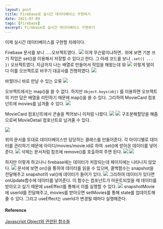 ```yaml
---
layout: post
title: Firebase로 실시간 데이터베이스 구현하기
date: 2021-07-09
tags: [Firebase]
excerpt: Firebase로 실시간 데이터베이스 구현하기
---
```


이제 실시간 데이터베이스를 구현할 차례이다.

Firebase 문서를 보니 .....오브젝트였다..
<img src="https://images.velog.io/images/hyehye/post/0b4deee9-00b0-4c0a-b24b-4a310a581853/%E1%84%89%E1%85%B3%E1%84%8F%E1%85%B3%E1%84%85%E1%85%B5%E1%86%AB%E1%84%89%E1%85%A3%E1%86%BA%202021-07-08%20%E1%84%8B%E1%85%A9%E1%84%92%E1%85%AE%208.25.48.png"/>
이게 무슨말이냐하면.. 위에 보면 기본 쓰기 작업은 set()을 이용해서 저장할 수 있다고 한다. 그 아래 코드를 보니 `.set({ ... })` 오브젝트였다.
지금까지 나는 배열로 만들어서 작업을 해왔는데 😵
<img src="https://images.velog.io/images/hyehye/post/7be91ebe-4aa4-417d-a797-665f4b938e4a/%E1%84%89%E1%85%B3%E1%84%8F%E1%85%B3%E1%84%85%E1%85%B5%E1%86%AB%E1%84%89%E1%85%A3%E1%86%BA%202021-07-08%20%E1%84%8B%E1%85%A9%E1%84%92%E1%85%AE%208.31.47.png"/>
이렇게 말이다
이를 오브젝트로 바꾸기 대공사를 진행하였다.
<img src="https://images.velog.io/images/hyehye/post/76004333-22db-4abb-a342-0aaa24bc4fcd/%E1%84%89%E1%85%B3%E1%84%8F%E1%85%B3%E1%84%85%E1%85%B5%E1%86%AB%E1%84%89%E1%85%A3%E1%86%BA%202021-07-08%20%E1%84%8B%E1%85%A9%E1%84%92%E1%85%AE%208.31.31.png"/>

바꿨더니 바로 만날 수 있는 오류
<img src="https://images.velog.io/images/hyehye/post/a0f079a2-8e63-4173-b577-71aeae94a4d6/%E1%84%89%E1%85%B3%E1%84%8F%E1%85%B3%E1%84%85%E1%85%B5%E1%86%AB%E1%84%89%E1%85%A3%E1%86%BA%202021-07-08%20%E1%84%8B%E1%85%A9%E1%84%92%E1%85%AE%203.32.22.png"/>

오브젝트에서는 map()을 쓸 수 없다.
하지만 `Object.keys(obj)` 를 이용하면 오브젝트의 키만 담은 배열을 리턴하기 때문에 map()을 쓸 수 있다.
그리하여 MovieCard 컴포넌트에 movies를 넘겨줄 수 있다.
<img src='https://images.velog.io/images/hyehye/post/caf0c6fb-dff7-49bb-b55c-68e216345bfa/%E1%84%89%E1%85%B3%E1%84%8F%E1%85%B3%E1%84%85%E1%85%B5%E1%86%AB%E1%84%89%E1%85%A3%E1%86%BA%202021-07-08%20%E1%84%8B%E1%85%A9%E1%84%92%E1%85%AE%2011.21.43.png'/>

MovieCard 컴포넌트에서 콘솔을 찍어보니 이처럼 나왔다.
![](https://images.velog.io/images/hyehye/post/5d3da7d8-4540-48bb-86ed-a52e0c1105e4/%E1%84%89%E1%85%B3%E1%84%8F%E1%85%B3%E1%84%85%E1%85%B5%E1%86%AB%E1%84%89%E1%85%A3%E1%86%BA%202021-07-08%20%E1%84%8B%E1%85%A9%E1%84%92%E1%85%AE%2011.22.56.png)
<img src='https://images.velog.io/images/hyehye/post/573549b2-3e80-4be1-bba1-04148791dab5/%E1%84%89%E1%85%B3%E1%84%8F%E1%85%B3%E1%84%85%E1%85%B5%E1%86%AB%E1%84%89%E1%85%A3%E1%86%BA%202021-07-08%20%E1%84%8B%E1%85%A9%E1%84%92%E1%85%AE%2011.23.26.png'/>
구조분해할당을 해줌으로써 MovieDetail 컴포넌트로 넘겨줄 수 있다.

![](https://images.velog.io/images/hyehye/post/bd80bc81-1883-4cc5-8271-8d8cee3c5c31/%E1%84%89%E1%85%B3%E1%84%8F%E1%85%B3%E1%84%85%E1%85%B5%E1%86%AB%E1%84%89%E1%85%A3%E1%86%BA%202021-07-08%20%E1%84%8B%E1%85%A9%E1%84%92%E1%85%AE%208.25.48.png)

위의 문서를 토대로 데이터베이스만 담당하는 클래스를 만들어준다.
각 아이디별로 데이터를 관리하기 때문에 아이디/movies/movie.id로 하여 .set()에 받아온 데이터를 넣어준다.
<img src='https://images.velog.io/images/hyehye/post/9a1aae78-62a8-4f38-a3fd-d700635ffeaf/%E1%84%89%E1%85%B3%E1%84%8F%E1%85%B3%E1%84%85%E1%85%B5%E1%86%AB%E1%84%89%E1%85%A3%E1%86%BA%202021-07-08%20%E1%84%8B%E1%85%A9%E1%84%92%E1%85%AE%2011.48.10.png'/>
삭제는 문서처럼 참조에 remove()를 호출하여 주면 된다.
<img src='https://images.velog.io/images/hyehye/post/c58aefb8-ecbb-4f7f-a3d0-f974b92eb1eb/%E1%84%89%E1%85%B3%E1%84%8F%E1%85%B3%E1%84%85%E1%85%B5%E1%86%AB%E1%84%89%E1%85%A3%E1%86%BA%202021-07-08%20%E1%84%8B%E1%85%A9%E1%84%92%E1%85%AE%2011.48.53.png'/>
<img src='https://images.velog.io/images/hyehye/post/63bdf7b8-b43f-4925-8264-01b712c58be4/%E1%84%89%E1%85%B3%E1%84%8F%E1%85%B3%E1%84%85%E1%85%B5%E1%86%AB%E1%84%89%E1%85%A3%E1%86%BA%202021-07-08%20%E1%84%8B%E1%85%A9%E1%84%92%E1%85%AE%2011.49.46.png'/>

하지만 이렇게 하고나니 firebase에는 데이터가 저장되는데 페이지에는 나타나지 않았다.
<img src="https://images.velog.io/images/hyehye/post/e3d0f05e-2e11-4e78-8e87-305cdeae4ec5/%E1%84%89%E1%85%B3%E1%84%8F%E1%85%B3%E1%84%85%E1%85%B5%E1%86%AB%E1%84%89%E1%85%A3%E1%86%BA%202021-07-08%20%E1%84%8B%E1%85%A9%E1%84%92%E1%85%AE%2011.59.51.png"/>
문서에 보면 on()을 통하여 데이터를 읽을 수 있으며, 콜백함수는 snapshot을 전달해주고 snapshot의 val()에 데이터가 들어가 있다.
<img src='https://images.velog.io/images/hyehye/post/6f3fba1a-8be8-4652-bf04-86cf6a903f8b/%E1%84%89%E1%85%B3%E1%84%8F%E1%85%B3%E1%84%85%E1%85%B5%E1%86%AB%E1%84%89%E1%85%A3%E1%86%BA%202021-07-09%20%E1%84%8B%E1%85%A9%E1%84%8C%E1%85%A5%E1%86%AB%2012.08.52.png'/>
그리하여 데이터가 있다면 onUpdate함수에 데이터를 넣어준다.
이 함수는 컴포넌트가 마운트되었을 때 데이터를 받아오고 싶기 때문에 useEffect를 통해서 이를 실행할 수 있다.
<img src='https://images.velog.io/images/hyehye/post/ddaf1f9a-3574-4f7e-bed3-b48f7a33b084/%E1%84%89%E1%85%B3%E1%84%8F%E1%85%B3%E1%84%85%E1%85%B5%E1%86%AB%E1%84%89%E1%85%A3%E1%86%BA%202021-07-09%20%E1%84%8B%E1%85%A9%E1%84%8C%E1%85%A5%E1%86%AB%2012.18.13.png'/>
snapshotMovie에 userId를 전달해주고, movies를 받아오면 setMovies를 통해 state를 업데이트해줄 수 있다. 그리고 useEffect는 userId가 변경될 때마다 실행해준다.

#### Reference

[Javascript Object와 관련된 함수들](https://velog.io/@marcus/Javascript-Object%EC%99%80-%EA%B4%80%EB%A0%A8%EB%90%9C-%ED%95%A8%EC%88%98%EB%93%A4-gbjrk04o6j)

